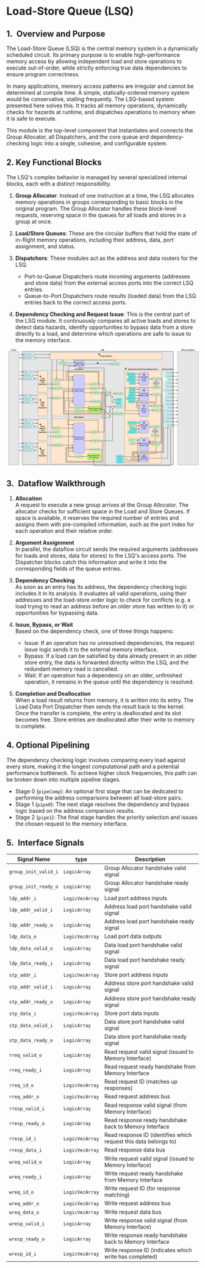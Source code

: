 # Load-Store Queue (LSQ)

## 1. Overview and Purpose
The Load-Store Queue (LSQ) is the central memory system in a dynamically scheduled circuit. Its primary purpose is to enable high-performance memory access by allowing independent load and store operations to execute out-of-order, while strictly enforcing true data dependencies to ensure program correctness.

In many applications, memory access patterns are irregular and cannot be determined at compile time. A simple, statically-ordered memory system would be conservative, stalling frequently. The LSQ-based system presented here solves this. It tracks all memory operations, dynamically checks for hazards at runtime, and dispatches operations to memory when it is safe to execute.

This module is the top-level component that instantiates and connects the Group Allocator, all Dispatchers, and the core queue and dependency-checking logic into a single, cohesive, and configurable system.

## 2. Key Functional Blocks
The LSQ's complex behavior is managed by several specialized internal blocks, each with a distinct responsibility.

1. **Group Allocator**: Instead of one instruction at a time, the LSQ allocates memory operations in groups corresponding to basic blocks in the original program. The Group Allocator handles these block-level requests, reserving space in the queues for all loads and stores in a group at once.

2. **Load/Store Queues**: These are the circular buffers that hold the state of in-flight memory operations, including their address, data, port assignment, and status.

3. **Dispatchers**: These modules act as the address and data routers for the LSQ.

    - Port-to-Queue Dispatchers route incoming arguments (addresses and store data) from the external access ports into the correct LSQ entries.
    - Queue-to-Port Dispatchers route results (loaded data) from the LSQ entries back to the correct access ports.

4. **Dependency Checking and Request Issue**: This is the central part of the LSQ module. It continuously compares all active loads and stores to detect data hazards, identify opportunities to bypass data from a store directly to a load, and determine which operations are safe to issue to the memory interface.


![LSQ](./figs/lsq_v2.png)



## 3. Dataflow Walkthrough

1. **Allocation**  
A request to execute a new group arrives at the Group Allocator. The allocator checks for sufficient space in the Load and Store Queues. If space is available, it reserves the required number of entries and assigns them with pre-compiled information, such as the port index for each operation and their relative order.

2. **Argument Assignment**  
In parallel, the dataflow circuit sends the required arguments (addresses for loads and stores, data for stores) to the LSQ's access ports. The Dispatcher blocks catch this information and write it into the corresponding fields of the queue entries.

3. **Dependency Checking**  
As soon as an entry has its address, the dependency checking logic includes it in its analysis. It evaluates all valid operations, using their addresses and the load-store order logic to check for conflicts (e.g. a load trying to read an address before an older store has written to it) or opportunities for bypassing data.

4. **Issue, Bypass, or Wait**  
Based on the dependency check, one of three things happens:

    - Issue: If an operation has no unresolved dependencies, the request issue logic sends it to the external memory interface.
    - Bypass: If a load can be satisfied by data already present in an older store entry, the data is forwarded directly within the LSQ, and the redundant memory read is cancelled.
    - Wait: If an operation has a dependency on an older, unfinished operation, it remains in the queue until the dependency is resolved.

5. **Completion and Deallocation**  
When a load result returns from memory, it is written into its entry. The Load Data Port Dispatcher then sends the result back to the kernel. Once the transfer is complete, the entry is deallocated and its slot becomes free. Store entries are deallocated after their write to memory is complete.

## 4. Optional Pipelining
The dependency checking logic involves comparing every load against every store, making it the longest computational path and a potential performance bottleneck. To achieve higher clock frequencies, this path can be broken down into multiple pipeline stages.  
  - Stage 0 (`pipeComp`): An optional first stage that can be dedicated to performing the address comparisons between all load-store pairs.
  - Stage 1 (`pipe0`): The next stage resolves the dependency and bypass logic based on the address comparison results.
  - Stage 2 (`pipe1`): The final stage handles the priority selection and issues the chosen request to the memory interface.

## 5. Interface Signals
| Signal Name          | type             | Description                           |
| -------------------- | ---------------- | ------------------------------------- |
| `group_init_valid_i` | `LogicArray`     | Group Allocator handshake valid signal|
| `group_init_ready_o` | `LogicArray`     | Group Allocator handshake ready signal |
| `ldp_addr_i`         | `LogicVecArray`  | Load port address inputs|
| `ldp_addr_valid_i`   | `LogicArray`     | Address load port handshake valid signal  |
| `ldp_addr_ready_o`   | `LogicArray`     | Address load port handshake ready signal |
| `ldp_data_o`         | `LogicVecArray`  | Load port data outputs |
| `ldp_data_valid_o`   | `LogicArray`     | Data load port handshake valid signal|
| `ldp_data_ready_i`   | `LogicArray`     | Data load port handshake ready signal|
| `stp_addr_i`         | `LogicVecArray`  | Store port address inputs|
| `stp_addr_valid_i`   | `LogicArray`     | Address store port handshake valid signal|
| `stp_addr_ready_o`   | `LogicArray`     | Address store port handshake ready signal |
| `stp_data_i`         | `LogicVecArray`  | Store port data inputs|
| `stp_data_valid_i`   | `LogicArray`     | Data store port handshake valid signal |
| `stp_data_ready_o`   | `LogicArray`     | Data store port handshake ready signal  |
| `rreq_valid_o`       | `LogicArray`     | Read request valid signal (issued to Memory Interface) |
| `rreq_ready_i`       | `LogicArray`     | Read request ready handshake from Memory Interface |
| `rreq_id_o`          | `LogicVecArray`  | Read request ID (matches up responses) |
| `rreq_addr_o`        | `LogicVecArray`  | Read request address bus |
| `rresp_valid_i`      | `LogicArray`     | Read response valid signal (from Memory Interface) |
| `rresp_ready_o`      | `LogicArray`     | Read response ready handshake back to Memory Interface |
| `rresp_id_i`         | `LogicVecArray`  | Read response ID (identifies which request this data belongs to)|
| `rresp_data_i`       | `LogicVecArray`  | Read response data bus |
| `wreq_valid_o`       | `LogicArray`     | Write request valid signal (issued to Memory Interface) |
| `wreq_ready_i`       | `LogicArray`     | Write request ready handshake from Memory Interface |
| `wreq_id_o`          | `LogicVecArray`  | Write request ID (for response matching) |
| `wreq_addr_o`        | `LogicVecArray`  | Write request address bus |
| `wreq_data_o`        | `LogicVecArray`  | Write request data bus |
| `wresp_valid_i`      | `LogicArray`     | Write response valid signal (from Memory Interface)|
| `wresp_ready_o`      | `LogicArray`     |	Write response ready handshake back to Memory Interface |
| `wresp_id_i`         | `LogicVecArray`  | Write response ID (indicates which write has completed) |
